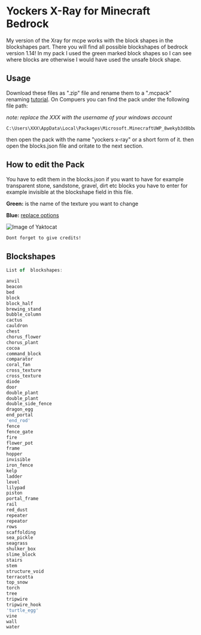 # Yockers X-Ray for Minecraft Bedrock

My version of the Xray for mcpe works with the block shapes in the blockshapes part. There you will find all possible blockshapes of bedrock version 1.14! In my pack I used the green marked block shapes so I can see where blocks are otherwise I would have used the unsafe block shape.

## Usage

Download these files as ".zip" file and rename them to a ".mcpack" renaming [tutorial](https://youtu.be/eaeVxQUnWoY). On Compuers you can find the pack under the following file path:

*note: replace the XXX with the username of your windows account*
```
C:\Users\XXX\AppData\Local\Packages\Microsoft.MinecraftUWP_8wekyb3d8bbwe\LocalState\games\com.mojang\resource_packs
```
then open the pack with the name "yockers x-ray" or a short form of it. then open the blocks.json file and oritate to the next section.

## How to edit the Pack

You have to edit them in the blocks.json if you want to have for example transparent stone, sandstone, gravel, dirt etc blocks you have to enter for example invisible at the blockshape field in this file.

**Green:** is the name of the texture you want to change

**Blue:** [replace options](#Blockshapes)

![Image of Yaktocat](https://cdn.discordapp.com/attachments/813051380843151380/816954213162549298/sadsad.png)

```bash
Dont forget to give credits!
```

## Blockshapes

```javascript
List of  blockshapes:

anvil
beacon
bed
block
block_half
brewing_stand
bubble_column
cactus
cauldron
chest
chorus_flower
chorus_plant
cocoa
command_block
comparator
coral_fan
cross_texture
cross_texture
diode
door
double_plant
double_plant
double_side_fence
dragon_egg
end_portal
'end_rod'
fence
fence_gate
fire
flower_pot
frame
hopper
invisible
iron_fence
kelp
ladder
level
lilypad
piston
portal_frame
rail
red_dust
repeater
repeator
rows
scaffolding
sea_pickle
seagrass
shulker_box
slime_block
stairs
stem
structure_void
terracotta
top_snow
torch
tree
tripwire
tripwire_hook
'turtle_egg'
vine
wall
water
```
